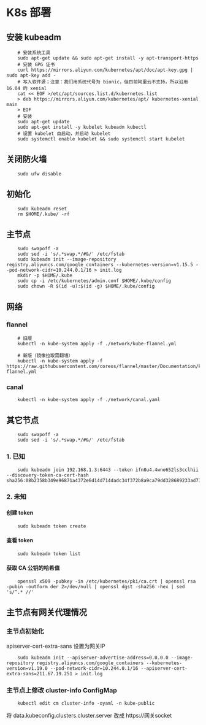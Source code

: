 # K8s 部署

## 安装 kubeadm
```
    # 安装系统工具
    sudo apt-get update && sudo apt-get install -y apt-transport-https
    # 安装 GPG 证书
    curl https://mirrors.aliyun.com/kubernetes/apt/doc/apt-key.gpg | sudo apt-key add -
    # 写入软件源；注意：我们用系统代号为 bionic，但目前阿里云不支持，所以沿用 16.04 的 xenial
    cat << EOF >/etc/apt/sources.list.d/kubernetes.list
    > deb https://mirrors.aliyun.com/kubernetes/apt/ kubernetes-xenial main
    > EOF
    # 安装
    sudo apt-get update  
    sudo apt-get install -y kubelet kubeadm kubectl
    # 设置 kubelet 自启动，并启动 kubelet
    sudo systemctl enable kubelet && sudo systemctl start kubelet
```

## 关闭防火墙
```
    sudo ufw disable
```

## 初始化
```
    sudo kubeadm reset
    rm $HOME/.kube/ -rf
```

## 主节点
```
    sudo swapoff -a
    sudo sed -i 's/.*swap.*/#&/' /etc/fstab
    sudo kubeadm init --image-repository registry.aliyuncs.com/google_containers --kubernetes-version=v1.15.5 --pod-network-cidr=10.244.0.1/16 > init.log
    mkdir -p $HOME/.kube
    sudo cp -i /etc/kubernetes/admin.conf $HOME/.kube/config
    sudo chown -R $(id -u):$(id -g) $HOME/.kube/config
```

## 网络
### flannel
```
    # 旧版
    kubectl -n kube-system apply -f ./network/kube-flannel.yml
    
    # 新版（镜像拉取需翻墙）
    kubectl -n kube-system apply -f https://raw.githubusercontent.com/coreos/flannel/master/Documentation/kube-flannel.yml
```
### canal
```
    kubectl -n kube-system apply -f ./network/canal.yaml
```

## 其它节点
```
    sudo swapoff -a
    sudo sed -i 's/.*swap.*/#&/' /etc/fstab
```
### 1. 已知
```
    sudo kubeadm join 192.168.1.3:6443 --token ifn8u4.4wno652ls3cclhii --discovery-token-ca-cert-hash sha256:08b2358b349e96871a4372e6d14d714dadc34f372b8a9ca79dd328689233ad71
```
### 2. 未知
#### 创建 token
```
    sudo kubeadm token create
```
#### 查看 token
```
    sudo kubeadm token list
```
#### 获取 CA 公钥的哈希值
```
    openssl x509 -pubkey -in /etc/kubernetes/pki/ca.crt | openssl rsa -pubin -outform der 2>/dev/null | openssl dgst -sha256 -hex | sed 's/^.* //'
```

## 主节点有网关代理情况
### 主节点初始化
apiserver-cert-extra-sans 设置为网关IP
```
    sudo kubeadm init --apiserver-advertise-address=0.0.0.0 --image-repository registry.aliyuncs.com/google_containers --kubernetes-version=v1.19.0 --pod-network-cidr=10.244.0.1/16 --apiserver-cert-extra-sans=211.67.19.251 > init.log
```
### 主节点上修改 cluster-info ConfigMap
```
    kubectl edit cm cluster-info -oyaml -n kube-public
```
将 data.kubeconfig.clusters.cluster.server 改成 https://网关socket